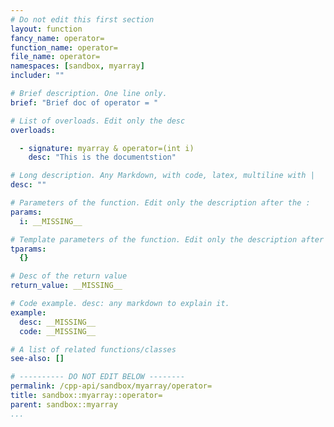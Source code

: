 ```yaml
---
# Do not edit this first section
layout: function
fancy_name: operator=
function_name: operator=
file_name: operator=
namespaces: [sandbox, myarray]
includer: ""

# Brief description. One line only.
brief: "Brief doc of operator = "

# List of overloads. Edit only the desc
overloads:

  - signature: myarray & operator=(int i)
    desc: "This is the documentstion"

# Long description. Any Markdown, with code, latex, multiline with |
desc: ""

# Parameters of the function. Edit only the description after the :
params:
  i: __MISSING__

# Template parameters of the function. Edit only the description after the :
tparams:
  {}

# Desc of the return value
return_value: __MISSING__

# Code example. desc: any markdown to explain it.
example:
  desc: __MISSING__
  code: __MISSING__

# A list of related functions/classes
see-also: []

# ---------- DO NOT EDIT BELOW --------
permalink: /cpp-api/sandbox/myarray/operator=
title: sandbox::myarray::operator=
parent: sandbox::myarray
...
```



